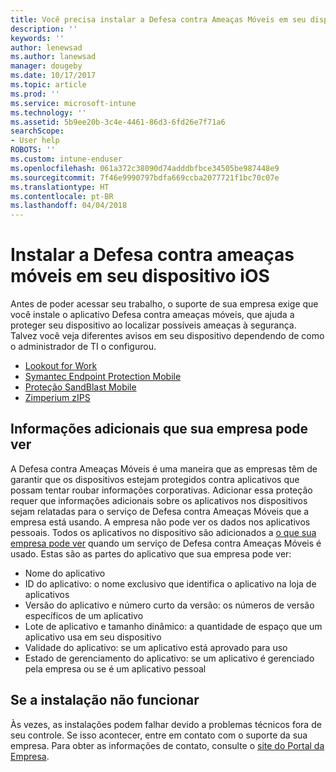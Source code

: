 ```yaml
---
title: Você precisa instalar a Defesa contra Ameaças Móveis em seu dispositivo iOS | Microsoft Docs
description: ''
keywords: ''
author: lenewsad
ms.author: lanewsad
manager: dougeby
ms.date: 10/17/2017
ms.topic: article
ms.prod: ''
ms.service: microsoft-intune
ms.technology: ''
ms.assetid: 5b9ee20b-3c4e-4461-86d3-6fd26e7f71a6
searchScope:
- User help
ROBOTS: ''
ms.custom: intune-enduser
ms.openlocfilehash: 061a372c38090d74adddbfbce34505be987448e9
ms.sourcegitcommit: 7f46e9990797bdfa669ccba2077721f1bc70c07e
ms.translationtype: HT
ms.contentlocale: pt-BR
ms.lasthandoff: 04/04/2018
---
```

# <a name="install-mobile-threat-defense-on-your-ios-device"></a>Instalar a Defesa contra ameaças móveis em seu dispositivo iOS


Antes de poder acessar seu trabalho, o suporte de sua empresa exige que você instale o aplicativo Defesa contra ameaças móveis, que ajuda a proteger seu dispositivo ao localizar possíveis ameaças à segurança. Talvez você veja diferentes avisos em seu dispositivo dependendo de como o administrador de TI o configurou.


* [Lookout for Work](you-are-prompted-to-install-lookout-for-work-ios.md)
* [Symantec Endpoint Protection Mobile](you-are-prompted-to-install-skycure-ios.md)
* [Proteção SandBlast Mobile](you-are-prompted-to-install-sandblast-ios.md)
* [Zimperium zIPS](you-are-prompted-to-install-zips-ios.md)

## <a name="additional-information-your-company-can-see"></a>Informações adicionais que sua empresa pode ver

A Defesa contra Ameaças Móveis é uma maneira que as empresas têm de garantir que os dispositivos estejam protegidos contra aplicativos que possam tentar roubar informações corporativas. Adicionar essa proteção requer que informações adicionais sobre os aplicativos nos dispositivos sejam relatadas para o serviço de Defesa contra Ameaças Móveis que a empresa está usando. A empresa não pode ver os dados nos aplicativos pessoais. Todos os aplicativos no dispositivo são adicionados a [o que sua empresa pode ver](what-info-can-your-company-see-when-you-enroll-your-device-in-intune.md) quando um serviço de Defesa contra Ameaças Móveis é usado. Estas são as partes do aplicativo que sua empresa pode ver:

*   Nome do aplicativo
* ID do aplicativo: o nome exclusivo que identifica o aplicativo na loja de aplicativos
*   Versão do aplicativo e número curto da versão: os números de versão específicos de um aplicativo
* Lote de aplicativo e tamanho dinâmico: a quantidade de espaço que um aplicativo usa em seu dispositivo
* Validade do aplicativo: se um aplicativo está aprovado para uso
*   Estado de gerenciamento do aplicativo: se um aplicativo é gerenciado pela empresa ou se é um aplicativo pessoal

## <a name="if-the-installation-doesnt-work"></a>Se a instalação não funcionar

Às vezes, as instalações podem falhar devido a problemas técnicos fora de seu controle. Se isso acontecer, entre em contato com o suporte da sua empresa. Para obter as informações de contato, consulte o [site do Portal da Empresa](https://portal.manage.microsoft.com#HelpDeskDialog).
